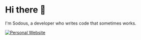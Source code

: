 # Hi there 👋
I'm Sodous, a developer who writes code that sometimes works.

[![Personal Website](https://img.shields.io/badge/Website-sodous--s.pages.dev-268bd2?style=flat&logo=link)](https://sodous-s.pages.dev)
